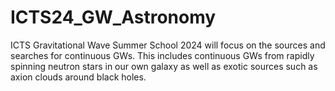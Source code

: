 # ICTS24_GW_Astronomy
ICTS Gravitational Wave Summer School 2024 will focus on the sources and searches for continuous GWs. This includes continuous GWs from rapidly spinning neutron stars in our own galaxy as well as exotic sources such as axion clouds around black holes. 
